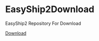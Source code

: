 # EasyShip2Download
EasyShip2 Repository For Download

<a href="https://github.com/lumyuan/EasyShip2Download/releases">Download</a>
